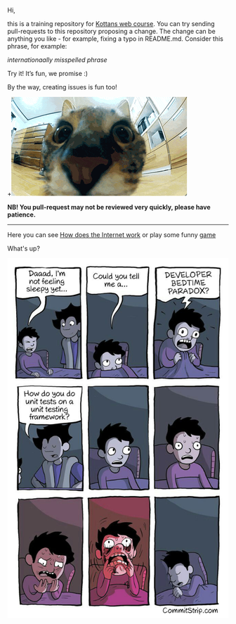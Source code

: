 ﻿Hi,

this is a training repository for [Kottans web course](https://github.com/Kottans/web). You can try sending pull-requests to this repository proposing a change.
The change can be anything you like - for example, fixing a typo in README.md. Consider this phrase, for example:

*internationaally misspelled phrase*

Try it! It’s fun, we promise :)

By the way, creating issues is fun too!

+![Screenshot](gif/jump.gif)

**NB! You pull-request may not be reviewed very quickly, please have patience.**

----------

Here you can see [How does the Internet work](https://www.youtube.com/watch?v=qEdv_pem-JM) or play some funny [game](http://spielzeugz.de/html5/liquid-particles/)


What's up?

![Screenshot](gif/DeveloperBedtimeParadox.jpg)

